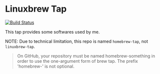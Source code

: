 Linuxbrew Tap
=============

[![Build Status](https://travis-ci.org/dochang/homebrew-tap.svg?branch=master)](https://travis-ci.org/dochang/homebrew-tap)

This tap provides some softwares used by me.

NOTE: Due to technical limitation, this repo is named `homebrew-tap`, not
`linuxbrew-tap`.

> On GitHub, your repository must be named homebrew-something in order to use
> the one-argument form of brew tap. The prefix 'homebrew-' is not optional.
